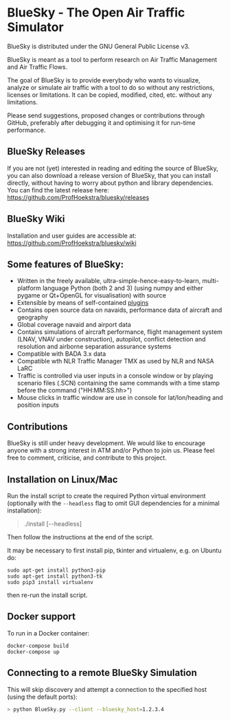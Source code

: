 # BlueSky - The Open Air Traffic Simulator

BlueSky is distributed under the GNU General Public License v3.

BlueSky is meant as a tool to perform research on Air Traffic Management and Air Traffic Flows.

The goal of BlueSky is to provide everybody who wants to visualize, analyze or simulate air
traffic with a tool to do so without any restrictions, licenses or limitations. It can be copied,
modified, cited, etc. without any limitations.

Please send suggestions, proposed changes or contributions through GitHub, preferably after
debugging it and optimising it for run-time performance.

## BlueSky Releases
If you are not (yet) interested in reading and editing the source of BlueSky, you can also download a release version of BlueSky, that you can install directly, without having to worry about python and library dependencies. You can find the latest release here:
https://github.com/ProfHoekstra/bluesky/releases

## BlueSky Wiki
Installation and user guides are accessible at:
https://github.com/ProfHoekstra/bluesky/wiki

## Some features of BlueSky:
- Written in the freely available, ultra-simple-hence-easy-to-learn, multi-platform language
Python (both 2 and 3) (using numpy and either pygame or Qt+OpenGL for visualisation) with source
- Extensible by means of self-contained [plugins](https://github.com/ProfHoekstra/bluesky/wiki/plugin)
- Contains open source data on navaids, performance data of aircraft and geography
- Global coverage navaid and airport data
- Contains simulations of aircraft performance, flight management system (LNAV, VNAV under construction),
autopilot, conflict detection and resolution and airborne separation assurance systems
- Compatible with BADA 3.x data
- Compatible wth NLR Traffic Manager TMX as used by NLR and NASA LaRC
- Traffic is controlled via user inputs in a console window or by playing scenario files (.SCN)
containing the same commands with a time stamp before the command ("HH:MM:SS.hh>")
- Mouse clicks in traffic window are use in console for lat/lon/heading and position inputs

## Contributions
BlueSky is still under heavy development. We would like to encourage anyone with a strong interest in
ATM and/or Python to join us. Please feel free to comment, criticise, and contribute to this project.

## Installation on Linux/Mac

Run the install script to create the required Python virtual environment (optionally with the `--headless` flag to omit GUI dependencies for a minimal installation):
> ./install [--headless]

Then follow the instructions at the end of the script.

It may be necessary to first install pip, tkinter and virtualenv, e.g. on Ubuntu do:

```
sudo apt-get install python3-pip
sudo apt-get install python3-tk
sudo pip3 install virtualenv
```
then re-run the install script.

## Docker support

To run in a Docker container:
```
docker-compose build
docker-compose up
```

## Connecting to a remote BlueSky Simulation

This will skip discovery and attempt a connection to the specified host (using the default ports):

```bash
> python BlueSky.py --client --bluesky_host=1.2.3.4
```
